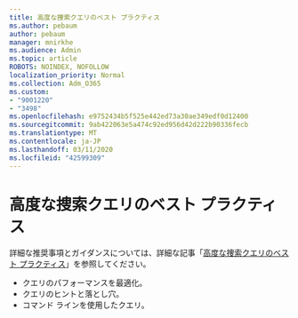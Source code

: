 ```yaml
---
title: 高度な捜索クエリのベスト プラクティス
ms.author: pebaum
author: pebaum
manager: mnirkhe
ms.audience: Admin
ms.topic: article
ROBOTS: NOINDEX, NOFOLLOW
localization_priority: Normal
ms.collection: Adm_O365
ms.custom:
- "9001220"
- "3498"
ms.openlocfilehash: e9752434b5f525e442ed73a30ae349edf0d12400
ms.sourcegitcommit: 9ab422063e5a474c92ed956d42d222b90336fecb
ms.translationtype: MT
ms.contentlocale: ja-JP
ms.lasthandoff: 03/11/2020
ms.locfileid: "42599309"
---
```

# <a name="advanced-hunting-query-best-practices"></a>高度な捜索クエリのベスト プラクティス

詳細な推奨事項とガイダンスについては、詳細な記事「[高度な捜索クエリのベスト プラクティス](https://docs.microsoft.com/windows/security/threat-protection/microsoft-defender-atp/advanced-hunting-best-practices#optimize-query-performance)」を参照してください。
- クエリのパフォーマンスを最適化。
- クエリのヒントと落とし穴。
- コマンド ラインを使用したクエリ。


